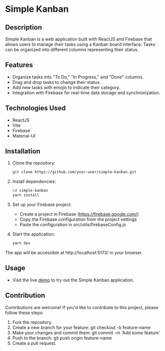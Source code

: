 # Simple Kanban

## Description

Simple Kanban is a web application built with ReactJS and Firebase that allows users to manage their tasks using a Kanban board interface. Tasks can be organized into different columns representing their status.

## Features

- Organize tasks into "To Do," "In Progress," and "Done" columns.
- Drag and drop tasks to change their status.
- Add new tasks with emojis to indicate their category.
- Integration with Firebase for real-time data storage and synchronization.

## Technologies Used

- ReactJS
- Vite
- Firebase
- Material-UI

## Installation

1. Clone the repository:

   ```sh
   git clone https://github.com/your-user/simple-kanban.git

2. Install dependencies:

   ```sh
   cd simple-kanban
   yarn install

3. Set up your Firebase project:

   - Create a project in Firebase (https://firebase.google.com/)
   - Copy the Firebase configuration from the project settings
   - Paste the configuration in src/utils/firebaseConfig.js

4. Start the application:
   ```sh
   yarn dev

The app will be accessible at http://localhost:5173/ in your browser.

## Usage

- Visit the live [demo](https://64d1a3c44496d81b322f84a5--enchanting-semifreddo-72965c.netlify.app/) to try out the Simple Kanban application.

## Contribution

Contributions are welcome! If you'd like to contribute to this project, please follow these steps:

1. Fork the repository.
2. Create a new branch for your feature: git checkout -b feature-name
3. Make your changes and commit them: git commit -m 'Add some feature'
4. Push to the branch: git push origin feature-name
5. Create a pull request.


